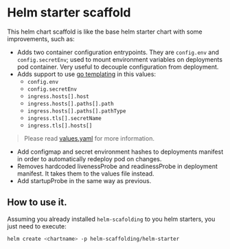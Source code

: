# Helm starter scaffold

This helm chart scaffold is like the base helm starter chart with some
improvements, such as:

* Adds two container configuration entrypoints. They are `config.env` and
  `config.secretEnv`; used to mount environment variables on deployments pod
  container. Very useful to decouple configuration from deployment.
* Adds support to use [go templating](https://pkg.go.dev/text/template) in this
  values:
  - `config.env`
  - `config.secretEnv`
  - `ingress.hosts[].host` 
  - `ingress.hosts[].paths[].path` 
  - `ingress.hosts[].paths[].pathType` 
  - `ingress.tls[].secretName`
  - `ingress.tls[].hosts[]`
> Please read [values.yaml](./values.yaml) for more information.
* Add configmap and secret environment hashes to deployments manifest in order to
  automatically redeploy pod on changes.
* Removes hardcoded livenessProbe and readinessProbe in deployment manifest. It
  takes them to the values file instead.
* Add startupProbe in the same way as previous.

## How to use it.

Assuming you already installed `helm-scafolding` to you helm starters, you just
need to execute:

```sh
helm create <chartname> -p helm-scaffolding/helm-starter
```

